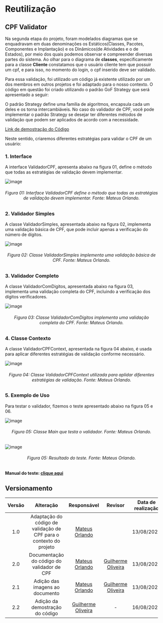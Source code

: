 # Reutilização

## CPF Validator

Na segunda etapa do projeto, foram modelados diagramas que se enquadravam em duas denominações os Estáticos(Classes, Pacotes, Componentes e Implantação) e os Dinâmicos(de Atividades e o de Estados), por meio dos quais podemos observar e compreender diversas partes do sistema. Ao olhar para o diagrama de **classes**, especificamente para a classe **Cliente** constatamos que o usuário cliente tem que possuir um cpf, e para isso, no momento do login, o cpf inserido deve ser validado.

Para essa validação, foi utilizado um código já existente utilizado por um dos membros em outros projetos e foi adaptado para o nosso contexto. O código em questão foi criado utilizando o padrão GoF Strategy que será apresentado a seguir:

O padrão Strategy define uma família de algoritmos, encapsula cada um deles e os torna intercambiáveis. No caso do validador de CPF, você pode implementar o padrão Strategy se desejar ter diferentes métodos de validação que podem ser aplicados de acordo com a necessidade.

[Link de demostração do Código](https://youtu.be/btA0GWhXC6Q)

Neste sentido, criaremos diferentes estratégias para validar o CPF de um usuário:

### 1. Interface

A interface ValidadorCPF, apresenta abaixo na figura 01, define o método que todas as estratégias de validação devem implementar.

![image](https://github.com/user-attachments/assets/b88ac0ea-9656-4b36-8dce-c44ac3521add)

<h6 align = "center">Figura 01: Interface ValidadorCPF define o método que todas as estratégias de validação devem implementar. Fonte: Mateus Orlando.</h6>

### 2. Validador Simples

A classe ValidadorSimples, apresentada abaixo na figura 02, implementa uma validação básica de CPF, que pode incluir apenas a verificação do número de dígitos.

![image](https://github.com/user-attachments/assets/18ea38e4-8227-40aa-9ab8-7f7135755c6c)

<h6 align = "center">Figura 02: Classe ValidadorSimples implementa uma validação básica de CPF. Fonte: Mateus Orlando.</h6>

### 3. Validador Completo

A classe ValidadorComDigitos, apresentada abaixo na figura 03, implementa uma validação completa do CPF, incluindo a verificação dos dígitos verificadores.

![image](https://github.com/user-attachments/assets/7dbe38ec-e8a6-47b6-aaee-838c15ca4b07)

<h6 align = "center">Figura 03: Classe ValidadorComDigitos implementa uma validação completa do CPF. Fonte: Mateus Orlando.</h6>

### 4. Classe Contexto

A classe ValidadorCPFContext, apresentada na figura 04 abaixo, é usada para aplicar diferentes estratégias de validação conforme necessário.

![image](https://github.com/user-attachments/assets/b6313918-385a-4421-8713-eec67d7f39e3)

<h6 align = "center">Figura 04: Classe ValidadorCPFContext utilizada para aplidar diferentes estratégias de validação. Fonte: Mateus Orlando.</h6>

### 5. Exemplo de Uso

Para testar o validador, fizemos o teste apresentado abaixo na figura 05 e 06.

![image](https://github.com/user-attachments/assets/9746cb35-3937-482b-8398-69ef4a564d9d)

<h6 align = "center">Figura 05: Classe Main que testa o validador. Fonte: Mateus Orlando.</h6>

![image](https://github.com/user-attachments/assets/211ddb21-dec7-4af0-b981-be3947ffba9e)


<h6 align = "center">Figura 05: Resultado do teste. Fonte: Mateus Orlando.</h6>

**Manual do teste: [clique aqui](https://github.com/UnBArqDsw2024-1/2024.1_G7_My_Market/blob/reutilizacaoMateus/docs/ArquiteturaReutilizacao/cpfValidador/comoRodar.md)**

## Versionamento

| Versão | Alteração |  Responsável  | Revisor | Data de realização |
| :------: | :---: | :-----: | :----: | :----: |
| 1.0   | Adaptação do código de validação de CPF para o contexto do projeto  | [Mateus Orlando](https://github.com/MateusPy) | | 13/08/2024
| 2.0   | Documentação do código do validador de CPF  | [Mateus Orlando](https://github.com/MateusPy) | [Guilherme Oliveira](https://github.com/GG555-13) | 13/08/2024
| 2.1   | Adição das imagens ao documento  | [Mateus Orlando](https://github.com/MateusPy) |[Guilherme Oliveira](https://github.com/GG555-13) | 13/08/2024
| 2.2   | Adição da demostração do código  | [Guilherme Oliveira](https://github.com/GG555-13) | - | 16/08/2024
